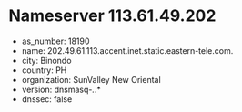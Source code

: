 # Nameserver 113.61.49.202

* as_number: 18190
* name: 202.49.61.113.accent.inet.static.eastern-tele.com.
* city: Binondo
* country: PH
* organization: SunValley New Oriental
* version: dnsmasq-*.*.*
* dnssec: false
